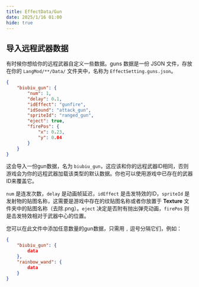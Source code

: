 ```yaml
---
title: EffectData/Gun
date: 2025/1/16 01:00
hide: true
---
```


## 导入远程武器数据

有时候你想给你的远程武器自定义一些数据。guns 数据是一份 JSON 文件，存放在你的 `LangMod/**/Data/` 文件夹中，名称为 `EffectSetting.guns.json`。
```json
{
    "biubiu_gun": {
        "num": 1,
        "delay": 0.1,
        "idEffect": "gunfire",
        "idSound": "attack_gun",
        "spriteId": "ranged_gun",
        "eject": true,
        "firePos": {
            "x": 0.23,
            "y": 0.04
        }
    }
}
```

这会导入一份gun数据，名为 `biubiu_gun`，这应该和你的远程武器ID相同，否则游戏会为你的远程武器加载该类型的默认数据。你也可以使用游戏中已存在的武器ID来覆盖它。

`num` 是连发次数，`delay` 是动画帧延迟，`idEffect` 是击发特效的ID，`spriteId` 是发射物的贴图名称，这需要是游戏中存在的纹贴图名称或者你放置于 **Texture** 文件夹中的贴图名称（去除.png）。`eject` 决定是否附有抛出弹壳动画，`firePos` 则是击发特效相对于武器中心的位置。

您可以在此文件中添加任意数量的gun数据，只需用 `,` 逗号分隔它们，例如：
```json
{
    "biubiu_gun": { 
        data 
    },
    "rainbow_wand": {
        data
    }
}
```